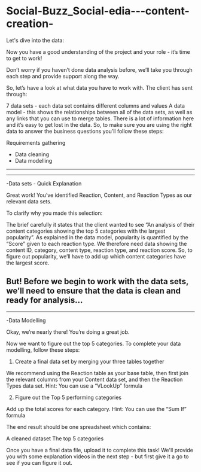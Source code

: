 # Social-Buzz_Social-edia---content-creation-

Let's dive into the data:

Now you have a good understanding of the project and your role - it’s time to get to work!

Don’t worry if you haven’t done data analysis before, we’ll take you through each step and provide support along the way.

So, let’s have a look at what data you have to work with. The client has sent through:

7 data sets - each data set contains different columns and values
A data model - this shows the relationships between all of the data sets, as well as any links that you can use to merge tables.
There is a lot of information here and it’s easy to get lost in the data. So, to make sure you are using the right data to answer the business questions you’ll follow these steps:

Requirements gathering

* Data cleaning
* Data modelling
---------------------------------------------------------------------------------------------------------------------------------------
---------------------------------------------------------------------------------------------------------------------------------------



-Data sets - Quick Explanation

Great work! You’ve identified Reaction, Content, and Reaction Types as our relevant data sets.

To clarify why you made this selection:

The brief carefully it states that the client wanted to see “An analysis of their content categories showing the top 5 categories with the largest popularity”.
As explained in the data model, popularity is quantified by the “Score” given to each reaction type.
We therefore need data showing the content ID, category, content type, reaction type, and reaction score.
So, to figure out popularity, we’ll have to add up which content categories have the largest score.

But! Before we begin to work with the data sets, we’ll need to ensure that the data is clean and ready for analysis…
---------------------------------------------------------------------------------------------------------------------------------------
---------------------------------------------------------------------------------------------------------------------------------------


-Data Modelling

Okay, we’re nearly there! You’re doing a great job. 

Now we want to figure out the top 5 categories. To complete your data modelling, follow these steps:

1. Create a final data set by merging your three tables together

We recommend using the Reaction table as your base table, then first join the relevant columns from your Content data set, and then the Reaction Types data set.
Hint: You can use a “VLookUp” formula
 
2. Figure out the Top 5 performing categories

Add up the total scores for each category.
Hint: You can use the “Sum If” formula

The end result should be one spreadsheet which contains:

A cleaned dataset
The top 5 categories
 
Once you have a final data file, upload it to complete this task! We'll provide you with some explanation videos in the next step - but first give it a go to see if you can figure it out. 

